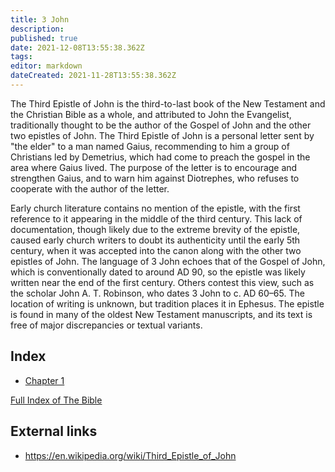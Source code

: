 ```yaml
---
title: 3 John
description: 
published: true
date: 2021-12-08T13:55:38.362Z
tags: 
editor: markdown
dateCreated: 2021-11-28T13:55:38.362Z
---
```


The Third Epistle of John is the third-to-last book of the New Testament and the Christian Bible as a whole, and attributed to John the Evangelist, traditionally thought to be the author of the Gospel of John and the other two epistles of John. The Third Epistle of John is a personal letter sent by "the elder" to a man named Gaius, recommending to him a group of Christians led by Demetrius, which had come to preach the gospel in the area where Gaius lived. The purpose of the letter is to encourage and strengthen Gaius, and to warn him against Diotrephes, who refuses to cooperate with the author of the letter.

Early church literature contains no mention of the epistle, with the first reference to it appearing in the middle of the third century. This lack of documentation, though likely due to the extreme brevity of the epistle, caused early church writers to doubt its authenticity until the early 5th century, when it was accepted into the canon along with the other two epistles of John. The language of 3 John echoes that of the Gospel of John, which is conventionally dated to around AD 90, so the epistle was likely written near the end of the first century. Others contest this view, such as the scholar John A. T. Robinson, who dates 3 John to c. AD 60–65. The location of writing is unknown, but tradition places it in Ephesus. The epistle is found in many of the oldest New Testament manuscripts, and its text is free of major discrepancies or textual variants.

## Index

- [Chapter 1](/Bible/3_John/1)


[Full Index of The Bible](/en/index/bible)


## External links

- https://en.wikipedia.org/wiki/Third_Epistle_of_John